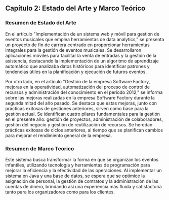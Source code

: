 ## Capítulo 2: Estado del Arte y Marco Teórico

### Resumen de Estado del Arte
En el artículo "Implementación de un sistema web y móvil para gestión de eventos musicales que emplea herramientas de data analytics," se presenta un proyecto de fin de carrera centrado en proporcionar herramientas integrales para la gestión de eventos musicales. Se desarrollaron aplicaciones móviles para facilitar la venta de entradas y la gestión de la asistencia, destacando la implementación de un algoritmo de aprendizaje automático que analizaba datos históricos para identificar patrones y tendencias útiles en la planificación y ejecución de futuros eventos.

Por otro lado, en el artículo "Gestión de la empresa Software Factory, mejoras en la operatividad, automatización del proceso de control de recursos y administración del conocimiento en el período 2012," se informa sobre las mejoras realizadas en la empresa Software Factory durante la segunda mitad del año pasado. Se destaca que estas mejoras, junto con prácticas exitosas de gestiones anteriores, sirven como base para la gestión actual. Se identifican cuatro pilares fundamentales para la gestión en el presente año: gestión de proyectos, administración de colaboradores, gestión del negocio y gestión de reutilización de recursos. Se heredan prácticas exitosas de ciclos anteriores, al tiempo que se planifican cambios para mejorar el rendimiento general de la empresa.

### Resumen de Marco Teorico
Este sistema busca transformar la forma en que se organizan los eventos infantiles, utilizando tecnología y herramientas de programación para mejorar la eficiencia y la efectividad de las operaciones. Al implementar un sistema en Java y una base de datos, se espera que se optimice la asignación de personal, la gestión de contratos y la administración de las cuentas de dinero, brindando así una experiencia más fluida y satisfactoria tanto para los organizadores como para los clientes.

